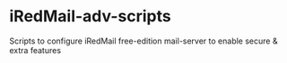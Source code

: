 # iRedMail-adv-scripts
Scripts to configure iRedMail free-edition mail-server to enable secure &amp; extra features
